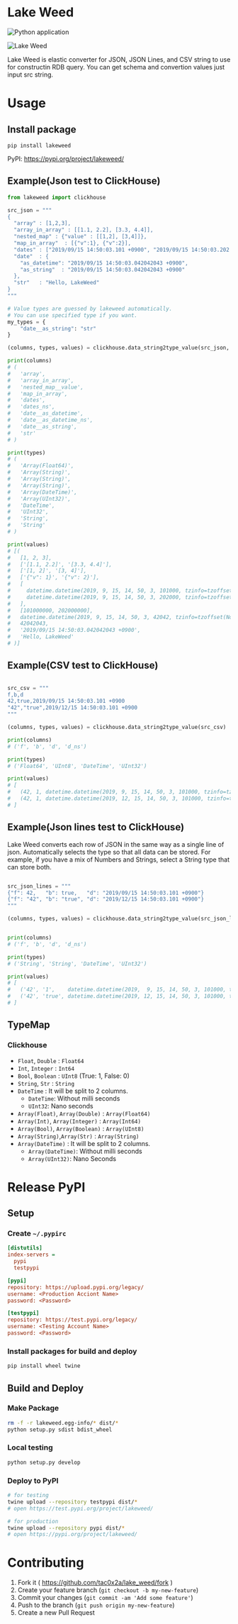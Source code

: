 # Lake Weed

![Python application](https://github.com/tac0x2a/lake_weed/workflows/Python%20application/badge.svg)

![Lake Weed](./doc/img/lakeweed_s.png)

Lake Weed is elastic converter for JSON, JSON Lines, and CSV string to use for constructin RDB query.
You can get schema and convertion values just input src string.

# Usage
## Install package
```
pip install lakeweed
```

PyPI: https://pypi.org/project/lakeweed/

## Example(Json test to ClickHouse)
```py
from lakeweed import clickhouse

src_json = """
{
  "array" : [1,2,3],
  "array_in_array" : [[1.1, 2.2], [3.3, 4.4]],
  "nested_map" : {"value" : [[1,2], [3,4]]},
  "map_in_array"  : [{"v":1}, {"v":2}],
  "dates" : ["2019/09/15 14:50:03.101 +0900", "2019/09/15 14:50:03.202 +0900"],
  "date"  : {
    "as_datetime": "2019/09/15 14:50:03.042042043 +0900",
    "as_string"  : "2019/09/15 14:50:03.042042043 +0900"
  },
  "str"   : "Hello, LakeWeed"
}
"""

# Value types are guessed by lakeweed automatically.
# You can use specified type if you want.
my_types = {
    "date__as_string": "str"
}

(columns, types, values) = clickhouse.data_string2type_value(src_json, specified_types=my_types)

print(columns)
# (
#   'array',
#   'array_in_array',
#   'nested_map__value',
#   'map_in_array',
#   'dates',
#   'dates_ns',
#   'date__as_datetime',
#   'date__as_datetime_ns',
#   'date__as_string',
#   'str'
# )

print(types)
# (
#   'Array(Float64)',
#   'Array(String)',
#   'Array(String)',
#   'Array(String)',
#   'Array(DateTime)',
#   'Array(UInt32)',
#   'DateTime',
#   'UInt32',
#   'String',
#   'String'
# )

print(values)
# [(
#   [1, 2, 3],
#   ['[1.1, 2.2]', '[3.3, 4.4]'],
#   ['[1, 2]', '[3, 4]'],
#   ['{"v": 1}', '{"v": 2}'],
#   [
#     datetime.datetime(2019, 9, 15, 14, 50, 3, 101000, tzinfo=tzoffset(None, 32400)),
#     datetime.datetime(2019, 9, 15, 14, 50, 3, 202000, tzinfo=tzoffset(None, 32400))
#   ],
#   [101000000, 202000000],
#   datetime.datetime(2019, 9, 15, 14, 50, 3, 42042, tzinfo=tzoffset(None, 32400)),
#   42042043,
#   '2019/09/15 14:50:03.042042043 +0900',
#   'Hello, LakeWeed'
# )]

```

## Example(CSV test to ClickHouse)
```py

src_csv = """
f,b,d
42,true,2019/09/15 14:50:03.101 +0900
"42","true",2019/12/15 14:50:03.101 +0900
"""

(columns, types, values) = clickhouse.data_string2type_value(src_csv)

print(columns)
# ('f', 'b', 'd', 'd_ns')

print(types)
# ('Float64', 'UInt8', 'DateTime', 'UInt32')

print(values)
# [
#   (42, 1, datetime.datetime(2019, 9, 15, 14, 50, 3, 101000, tzinfo=tzoffset(None, 32400)), 101000000),
#   (42, 1, datetime.datetime(2019, 12, 15, 14, 50, 3, 101000, tzinfo=tzoffset(None, 32400)), 101000000)
# ]
```

## Example(Json lines test to ClickHouse)
Lake Weed converts each row of JSON in the same way as a single line of json.
Automatically selects the type so that all data can be stored. For example, if you have a mix of Numbers and Strings, select a String type that can store both.

```py

src_json_lines = """
{"f": 42,   "b": true,   "d": "2019/09/15 14:50:03.101 +0900"}
{"f": "42", "b": "true", "d": "2019/12/15 14:50:03.101 +0900"}
"""

(columns, types, values) = clickhouse.data_string2type_value(src_json_lines)


print(columns)
# ('f', 'b', 'd', 'd_ns')

print(types)
# ('String', 'String', 'DateTime', 'UInt32')

print(values)
# [
#   ('42', '1',    datetime.datetime(2019,  9, 15, 14, 50, 3, 101000, tzinfo=tzoffset(None, 32400)), 101000000),
#   ('42', 'true', datetime.datetime(2019, 12, 15, 14, 50, 3, 101000, tzinfo=tzoffset(None, 32400)), 101000000)
# ]
```


## TypeMap
### Clickhouse

+ `Float`, `Double` : `Float64`
+ `Int`, `Integer` : `Int64`
+ `Bool`, `Boolean` : `UInt8` (True: 1, False: 0)
+ `String`, `Str` : `String`
+ `DateTime` : It will be split to 2 columns.
  + `DateTime`: Without milli seconds
  + `UInt32`: Nano seconds
+ `Array(Float)`, `Array(Double)` : `Array(Float64)`
+ `Array(Int)`, `Array(Integer)` : `Array(Int64)`
+ `Array(Bool)`, `Array(Boolean)` : `Array(UInt8)`
+ `Array(String)`,`Array(Str)`  : `Array(String)`
+ `Array(DateTime)` : It will be split to 2 columns.
  + `Array(DateTime)`: Without milli seconds
  + `Array(UInt32)`: Nano Seconds


# Release PyPI

## Setup
### Create `~/.pypirc`
```ini
[distutils]
index-servers =
  pypi
  testpypi

[pypi]
repository: https://upload.pypi.org/legacy/
username: <Production Acciont Name>
password: <Password>

[testpypi]
repository: https://test.pypi.org/legacy/
username: <Testing Account Name>
password: <Password>
```

### Install packages for build and deploy
```sh
pip install wheel twine
```

## Build and Deploy
### Make Package
```sh
rm -f -r lakeweed.egg-info/* dist/*
python setup.py sdist bdist_wheel
```

### Local testing
```sh
python setup.py develop
```

### Deploy to PyPI
```sh
# for testing
twine upload --repository testpypi dist/*
# open https://test.pypi.org/project/lakeweed/

# for production
twine upload --repository pypi dist/*
# open https://pypi.org/project/lakeweed/
```

# Contributing
1. Fork it ( https://github.com/tac0x2a/lake_weed/fork )
2. Create your feature branch (`git checkout -b my-new-feature`)
3. Commit your changes (`git commit -am 'Add some feature'`)
4. Push to the branch (`git push origin my-new-feature`)
5. Create a new Pull Request
